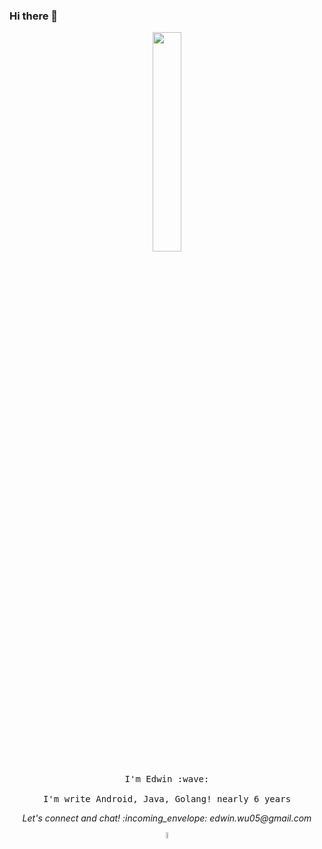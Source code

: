 ### Hi there 👋

<!--
**why168/why168** is a ✨ _special_ ✨ repository because its `README.md` (this file) appears on your GitHub profile.

Here are some ideas to get you started:

- 🔭 I’m currently working on ...
- 🌱 I’m currently learning ...
- 👯 I’m looking to collaborate on ...
- 🤔 I’m looking for help with ...
- 💬 Ask me about ...
- 📫 How to reach me: ...
- 😄 Pronouns: ...
- ⚡ Fun fact: ...
-->

<p align="center">
  <img src="https://cdn.jsdelivr.net/gh/why168/resources@master/blog/hello_word_gif.gif" width="30%">
  <br><br>
  <samp>
    I'm Edwin :wave:
    <br><br>
    I'm write Android, Java, Golang! nearly 6 years
    <br>
  </samp>
</p>

<p align="center">
  <i> Let's connect and chat! :incoming_envelope: edwin.wu05@gmail.com</i>
</p>
<p align="center">
  <a href="https://t.me/master0055"><img src="https://cdn.jsdelivr.net/gh/why168/resources@master/blog/t_logo.svg" alt="Telegram" width="5%"> </a>
</p>
